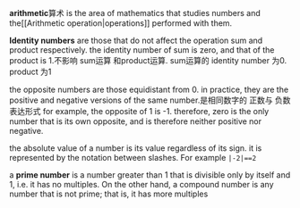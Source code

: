 **arithmetic**算术 is the area of mathematics that studies numbers and the[[Arithmetic operation|operations]] performed with them.

**Identity numbers** are those that do not affect the operation sum and product respectively. the identity number of sum is zero, and that of the product is 1.不影响 sum运算 和product运算. sum运算的 identity number 为0. product 为1

the opposite numbers are those equidistant from 0. in practice, they are the positive and negative versions of the same number.是相同数字的 正数与 负数表达形式 for example, the opposite of 1 is -1. therefore, zero is the only number that is its own opposite, and is therefore neither positive nor negative. 

the absolute value of a number is its value regardless of its sign. it is represented by the notation between slashes. For example `|-2|==2` 

a **prime number** is a number greater than 1 that is divisible only by itself and 1, i.e. it has no multiples. On the other hand, a compound number is any number that is not prime; that is, it has more multiples

